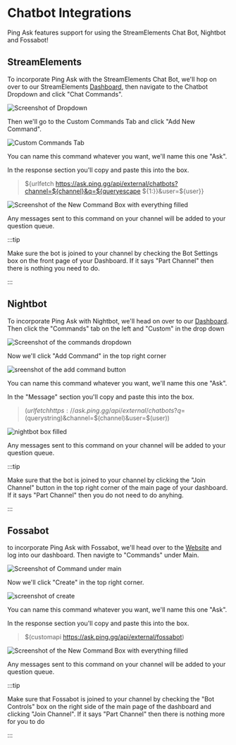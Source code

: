 # Chatbot Integrations

Ping Ask features support for using the StreamElements Chat Bot, Nightbot and Fossabot!

## **StreamElements**

To incorporate Ping Ask with the StreamElements Chat Bot, we'll hop on over to our StreamElements [Dashboard](https://streamelements.com/dashboard), then navigate to the Chatbot Dropdown and click "Chat Commands".

![Screenshot of Dropdown](https://i.imgur.com/CDOsUE4.png)

Then we'll go to the Custom Commands Tab and click "Add New Command".

![Custom Commands Tab](https://i.imgur.com/kYj6MOS.png)

You can name this command whatever you want, we'll name this one "Ask".

In the response section you'll copy and paste this into the box.

> ${urlfetch https://ask.ping.gg/api/external/chatbots?channel=${channel}&q=${queryescape ${1:}}&user=${user}}

![Screenshot of the New Command Box with everything filled](https://i.imgur.com/fESkotn.png)

Any messages sent to this command on your channel will be added to your question queue.

:::tip

Make sure the bot is joined to your channel by checking the Bot Settings box on the front page of your Dashboard. If it says "Part Channel" then there is nothing you need to do.

:::

## **Nightbot**

To incorporate Ping Ask with Nightbot, we'll head on over to our [Dashboard](https://nightbot.tv/dashboard). Then click the "Commands" tab on the left and "Custom" in the drop down

![Screenshot of the commands dropdown](https://i.imgur.com/sUsoSmt.png)

Now we'll click "Add Command" in the top right corner

![sreenshot of the add command button](https://i.imgur.com/MR5cMeI.png)

You can name this command whatever you want, we'll name this one "Ask".

In the "Message" section you'll copy and paste this into the box.

> $(urlfetch https://ask.ping.gg/api/external/chatbots?q=$(querystring)&channel=$(channel)&user=$(user))

![nightbot box filled](https://i.imgur.com/tClIWSS.png)

Any messages sent to this command on your channel will be added to your question queue.

:::tip

Make sure that the bot is joined to your channel by clicking the "Join Channel" button in the top right corner of the main page of your dashboard. If it says "Part Channel" then you do not need to do anyhing.

:::

## **Fossabot**

to incorporate Ping Ask with Fossabot, we'll head over to the [Website](https://fossabot.com/) and log into our dashboard. Then navigte to "Commands" under Main.

![Screenshot of Command under main](https://i.imgur.com/32VbtgD.png)

Now we'll click "Create" in the top right corner.

![screenshot of create](https://i.imgur.com/nJo4G6A.png)

You can name this command whatever you want, we'll name this one "Ask".

In the response section you'll copy and paste this into the box.

> $(customapi https://ask.ping.gg/api/external/fossabot)

![Screenshot of the New Command Box with everything filled](https://i.imgur.com/UlGaWFr.png)

Any messages sent to this command on your channel will be added to your question queue.

:::tip

Make sure that Fossabot is joined to your channel by checking the "Bot Controls" box on the right side of the main page of the dashboard and clicking "Join Channel". If it says "Part Channel" then there is nothing more for you to do

:::
